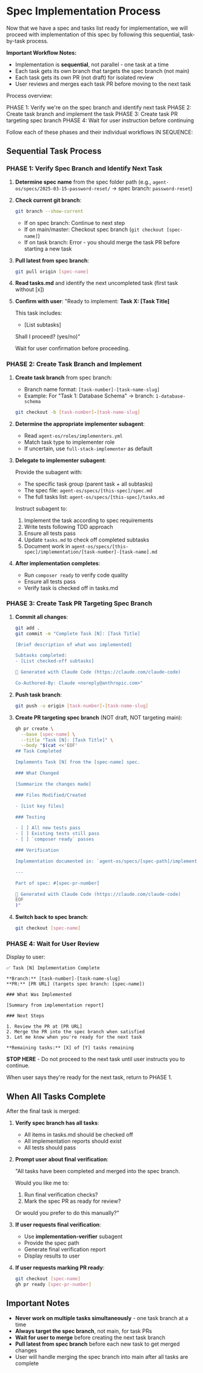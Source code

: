 # Spec Implementation Process

Now that we have a spec and tasks list ready for implementation, we will proceed with implementation of this spec by following this sequential, task-by-task process.

**Important Workflow Notes:**
- Implementation is **sequential**, not parallel - one task at a time
- Each task gets its own branch that targets the spec branch (not main)
- Each task gets its own PR (not draft) for isolated review
- User reviews and merges each task PR before moving to the next task

Process overview:

PHASE 1: Verify we're on the spec branch and identify next task
PHASE 2: Create task branch and implement the task
PHASE 3: Create task PR targeting spec branch
PHASE 4: Wait for user instruction before continuing

Follow each of these phases and their individual workflows IN SEQUENCE:

## Sequential Task Process

### PHASE 1: Verify Spec Branch and Identify Next Task

1. **Determine spec name** from the spec folder path (e.g., `agent-os/specs/2025-03-15-password-reset/` → spec branch: `password-reset`)

2. **Check current git branch**:
   ```bash
   git branch --show-current
   ```

   - If on spec branch: Continue to next step
   - If on main/master: Checkout spec branch (`git checkout [spec-name]`)
   - If on task branch: Error - you should merge the task PR before starting a new task

3. **Pull latest from spec branch**:
   ```bash
   git pull origin [spec-name]
   ```

4. **Read tasks.md** and identify the next uncompleted task (first task without [x])

5. **Confirm with user**:
   "Ready to implement: **Task X: [Task Title]**

   This task includes:
   - [List subtasks]

   Shall I proceed? (yes/no)"

   Wait for user confirmation before proceeding.

### PHASE 2: Create Task Branch and Implement

1. **Create task branch** from spec branch:
   - Branch name format: `[task-number]-[task-name-slug]`
   - Example: For "Task 1: Database Schema" → branch: `1-database-schema`

   ```bash
   git checkout -b [task-number]-[task-name-slug]
   ```

2. **Determine the appropriate implementer subagent**:
   - Read `agent-os/roles/implementers.yml`
   - Match task type to implementer role
   - If uncertain, use `full-stack-implementer` as default

3. **Delegate to implementer subagent**:

   Provide the subagent with:
   - The specific task group (parent task + all subtasks)
   - The spec file: `agent-os/specs/[this-spec]/spec.md`
   - The full tasks list: `agent-os/specs/[this-spec]/tasks.md`

   Instruct subagent to:
   1. Implement the task according to spec requirements
   2. Write tests following TDD approach
   3. Ensure all tests pass
   4. Update `tasks.md` to check off completed subtasks
   5. Document work in `agent-os/specs/[this-spec]/implementation/[task-number]-[task-name].md`

4. **After implementation completes**:
   - Run `composer ready` to verify code quality
   - Ensure all tests pass
   - Verify task is checked off in tasks.md

### PHASE 3: Create Task PR Targeting Spec Branch

1. **Commit all changes**:
   ```bash
   git add .
   git commit -m "Complete Task [N]: [Task Title]

   [Brief description of what was implemented]

   Subtasks completed:
   - [List checked-off subtasks]

   🤖 Generated with Claude Code (https://claude.com/claude-code)

   Co-Authored-By: Claude <noreply@anthropic.com>"
   ```

2. **Push task branch**:
   ```bash
   git push -u origin [task-number]-[task-name-slug]
   ```

3. **Create PR targeting spec branch** (NOT draft, NOT targeting main):
   ```bash
   gh pr create \
     --base [spec-name] \
     --title "Task [N]: [Task Title]" \
     --body "$(cat <<'EOF'
   ## Task Completed

   Implements Task [N] from the [spec-name] spec.

   ### What Changed

   [Summarize the changes made]

   ### Files Modified/Created

   - [List key files]

   ### Testing

   - [ ] All new tests pass
   - [ ] Existing tests still pass
   - [ ] `composer ready` passes

   ### Verification

   Implementation documented in: `agent-os/specs/[spec-path]/implementation/[task-number]-[task-name].md`

   ---

   Part of spec: #[spec-pr-number]

   🤖 Generated with Claude Code (https://claude.com/claude-code)
   EOF
   )"
   ```

4. **Switch back to spec branch**:
   ```bash
   git checkout [spec-name]
   ```

### PHASE 4: Wait for User Review

Display to user:

```
✅ Task [N] Implementation Complete

**Branch:** [task-number]-[task-name-slug]
**PR:** [PR URL] (targets spec branch: [spec-name])

### What Was Implemented

[Summary from implementation report]

### Next Steps

1. Review the PR at [PR URL]
2. Merge the PR into the spec branch when satisfied
3. Let me know when you're ready for the next task

**Remaining tasks:** [X] of [Y] tasks remaining
```

**STOP HERE** - Do not proceed to the next task until user instructs you to continue.

When user says they're ready for the next task, return to PHASE 1.

## When All Tasks Complete

After the final task is merged:

1. **Verify spec branch has all tasks**:
   - All items in tasks.md should be checked off
   - All implementation reports should exist
   - All tests should pass

2. **Prompt user about final verification**:

   "All tasks have been completed and merged into the spec branch.

   Would you like me to:
   1. Run final verification checks?
   2. Mark the spec PR as ready for review?

   Or would you prefer to do this manually?"

3. **If user requests final verification**:
   - Use **implementation-verifier** subagent
   - Provide the spec path
   - Generate final verification report
   - Display results to user

4. **If user requests marking PR ready**:
   ```bash
   git checkout [spec-name]
   gh pr ready [spec-pr-number]
   ```

## Important Notes

- **Never work on multiple tasks simultaneously** - one task branch at a time
- **Always target the spec branch**, not main, for task PRs
- **Wait for user to merge** before creating the next task branch
- **Pull latest from spec branch** before each new task to get merged changes
- User will handle merging the spec branch into main after all tasks are complete
